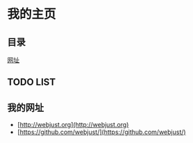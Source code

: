 # 我的主页 #
## 目录 ##
[网址](./website.md)

## TODO LIST ##


## 我的网址 ##
- [http://webjust.org](http://webjust.org)
- [https://github.com/webjust/](https://github.com/webjust/)

